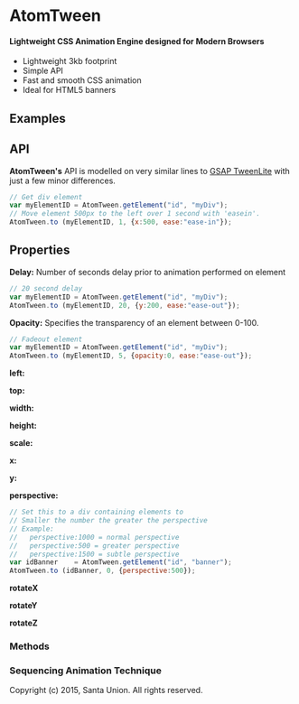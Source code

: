 # AtomTween

#### Lightweight CSS Animation Engine designed for Modern Browsers

* Lightweight 3kb footprint
* Simple API
* Fast and smooth CSS animation
* Ideal for HTML5 banners


## Examples


## API

**AtomTween's** API is modelled on very similar lines to [GSAP TweenLite](https://greensock.com/tweenlite) with just a few minor differences.

```javascript
// Get div element
var myElementID	= AtomTween.getElement("id", "myDiv");
// Move element 500px to the left over 1 second with 'easein'.
AtomTween.to (myElementID, 1, {x:500, ease:"ease-in"});
```


## Properties

**Delay:**
Number of seconds delay prior to animation performed on element
```javascript
// 20 second delay
var myElementID	= AtomTween.getElement("id", "myDiv");
AtomTween.to (myElementID, 20, {y:200, ease:"ease-out"});
```


**Opacity:**
Specifies the transparency of an element between 0-100. 
```javascript
// Fadeout element
var myElementID	= AtomTween.getElement("id", "myDiv");
AtomTween.to (myElementID, 5, {opacity:0, ease:"ease-out"});
```

**left:**


**top:**

**width:**


**height:**

**scale:**


**x:**


**y:**


**perspective:**

```javascript
// Set this to a div containing elements to 
// Smaller the number the greater the perspective
// Example:
//   perspective:1000 = normal perspective
//   perspective:500 = greater perspective
//   perspective:1500 = subtle perspective
var idBanner	= AtomTween.getElement("id", "banner");
AtomTween.to (idBanner, 0, {perspective:500}); 
```


**rotateX**

**rotateY**

**rotateZ**



### Methods



### Sequencing Animation Technique



Copyright (c) 2015, Santa Union. All rights reserved.
